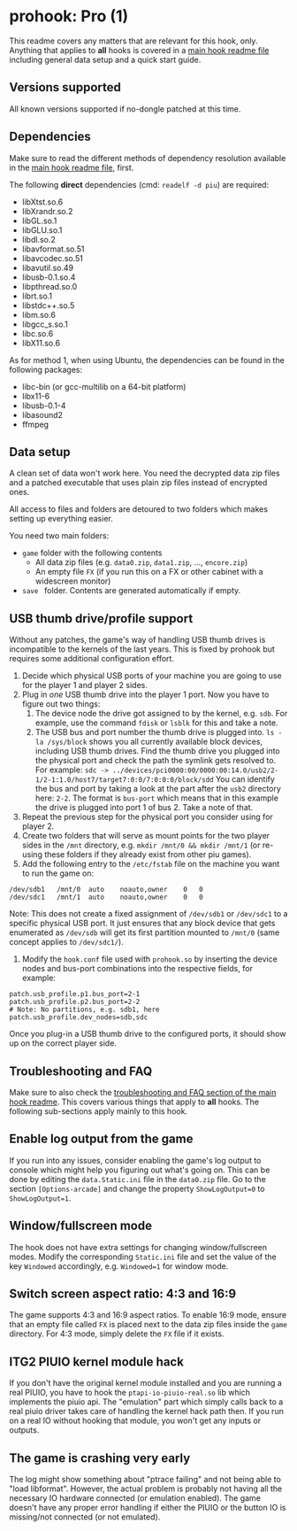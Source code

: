 # prohook: Pro (1)
This readme covers any matters that are relevant for this hook, only. Anything that applies to **all** hooks is covered
in a [main hook readme file](../hook.md) including general data setup and a quick start guide.

## Versions supported
All known versions supported if no-dongle patched at this time.

## Dependencies
Make sure to read the different methods of dependency resolution available in the [main hook readme file](../hook.md),
first.

The following **direct** dependencies (cmd: `readelf -d piu`) are required:
* libXtst.so.6
* libXrandr.so.2
* libGL.so.1
* libGLU.so.1
* libdl.so.2
* libavformat.so.51
* libavcodec.so.51
* libavutil.so.49
* libusb-0.1.so.4
* libpthread.so.0
* librt.so.1
* libstdc++.so.5
* libm.so.6
* libgcc_s.so.1
* libc.so.6
* libX11.so.6

As for method 1, when using Ubuntu, the dependencies can be found in the following packages:
* libc-bin (or gcc-multilib on a 64-bit platform)
* libx11-6
* libusb-0.1-4
* libasound2
* ffmpeg

## Data setup
A clean set of data won't work here. You need the decrypted data zip files and a patched executable that uses plain zip
files instead of encrypted ones.

All access to files and folders are detoured to two folders which makes setting up everything easier.

You need two main folders:
* `game` folder with the following contents
    * All data zip files (e.g. `data0.zip`, `data1.zip`, ..., `encore.zip`)
    * An empty file `FX` (if you run this on a FX or other cabinet with a widescreen monitor)
* `save ` folder. Contents are generated automatically if empty.

## USB thumb drive/profile support
Without any patches, the game's way of handling USB thumb drives is incompatible to the kernels of the last years.
This is fixed by prohook but requires some additional configuration effort.

1. Decide which physical USB ports of your machine you are going to use for the player 1 and player 2 sides. 
1. Plug in *one* USB thumb drive into the player 1 port. Now you have to figure out two things:
    1. The device node the drive got assigned to by the kernel, e.g. `sdb`. For example, use the command `fdisk` or
    `lsblk` for this and take a note.
    1. The USB bus and port number the thumb drive is plugged into. `ls -la /sys/block` shows you all currently
    available block devices, including USB thumb drives. Find the thumb drive you plugged into the physical port and
    check the path the symlink gets resolved to. For example: 
    `sdc -> ../devices/pci0000:00/0000:00:14.0/usb2/2-1/2-1:1.0/host7/target7:0:0/7:0:0:0/block/sdd`
    You can identify the bus and port by taking a look at the part after the `usb2` directory here: `2-2`. The format
    is `bus-port` which means that in this example the drive is plugged into port 1 of bus 2. Take a note of that.
1. Repeat the previous step for the physical port you consider using for player 2.
1. Create two folders that will serve as mount points for the two player sides in the `/mnt` directory, e.g. 
`mkdir /mnt/0 && mkdir /mnt/1` (or re-using these folders if they already exist from other piu games).
1. Add the following entry to the `/etc/fstab` file on the machine you want to run the game on:
```text
/dev/sdb1	/mnt/0	auto	noauto,owner	0	0
/dev/sdc1	/mnt/1	auto	noauto,owner	0	0
```
Note: This does not create a fixed assignment of `/dev/sdb1` or `/dev/sdc1` to a specific physical USB port. It just
ensures that any block device that gets enumerated as `/dev/sdb` will get its first partition mounted to `/mnt/0`
(same concept applies to `/dev/sdc1/`).
1. Modify the `hook.conf` file used with `prohook.so` by inserting the device nodes and bus-port combinations into the
respective fields, for example:
```text
patch.usb_profile.p1.bus_port=2-1
patch.usb_profile.p2.bus_port=2-2
# Note: No partitions, e.g. sdb1, here
patch.usb_profile.dev_nodes=sdb,sdc
```

Once you plug-in a USB thumb drive to the configured ports, it should show up on the correct player side.

## Troubleshooting and FAQ
Make sure to also check the
[troubleshooting and FAQ section of the main hook readme](../hook.md#troubleshooting-and-faq). This covers various
things that apply to **all** hooks. The following sub-sections apply mainly to this hook.

## Enable log output from the game
If you run into any issues, consider enabling the game's log output to console which might help you figuring out
what's going on. This can be done by editing the `data.Static.ini` file in the `data0.zip` file. Go to the section
`[Options-arcade]` and change the property `ShowLogOutput=0` to `ShowLogOutput=1`.

## Window/fullscreen mode
The hook does not have extra settings for changing window/fullscreen modes. Modify the corresponding `Static.ini` file
and set the value of the key `Windowed` accordingly, e.g. `Windowed=1` for window mode.

## Switch screen aspect ratio: 4:3 and 16:9
The game supports 4:3 and 16:9 aspect ratios. To enable 16:9 mode, ensure that an empty file called `FX` is placed
next to the data zip files inside the `game` directory. For 4:3 mode, simply delete the `FX` file if it exists.

## ITG2 PIUIO kernel module hack
If you don't have the original kernel module installed and you are running a real PIUIO, you have to hook the
`ptapi-io-piuio-real.so` lib which implements the piuio api. The "emulation" part which simply calls back to a real
piuio driver takes care of handling the kernel hack path then. If you run on a real IO without hooking that module,
you won't get any inputs or outputs.

## The game is crashing very early
The log might show something about "ptrace failing" and not being able to "load libformat". However, the actual problem
is probably not having all the necessary IO hardware connected (or emulation enabled). The game doesn't have any proper
error handling if either the PIUIO or the button IO is missing/not connected (or not emulated).